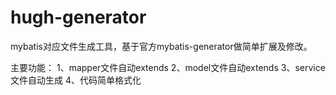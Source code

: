 # hugh-generator
mybatis对应文件生成工具，基于官方mybatis-generator做简单扩展及修改。

主要功能：
1、mapper文件自动extends
2、model文件自动extends
3、service文件自动生成
4、代码简单格式化
